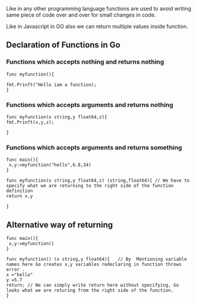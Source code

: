Like in any other programming language functions are used to avoid writing same piece of code over and over for small changes in code.

Like in Javascript in GO also we can return multiple values inside function.

## Declaration of Functions in Go

### Functions  which accepts nothing and returns nothing

```
func myfunction(){

fmt.Prinft("Hello iam a function);
}
```
### Functions  which accepts arguments and returns nothing
```
func myfunction(x string,y float64,z){
fmt.Prinft(x,y,z);

}
```
### Functions  which accepts arguments and returns something

```
func main(){
 x,y:=myfunction("hello",6.8,34)
}

func myfunction(x string,y float64,z) (string,float64){ // We have to specify what we are returning to the right side of the function definition
return x,y

}
```
##  Alternative way of returning
```
func main(){
 x,y:=myfunction()
}

func myfunction() (x string,y float64){   // By  Mentioning variable names here Go creates x,y variables redeclaring in function throws error .
x ="hello"
y =5.7
return; // We can simply write return here without specifying, Go looks what we are returing from the right side of the function.
}
```





